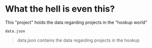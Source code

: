 # What the hell is even this?
This "project" holds the data regarding projects in the "hookup world"
```
data.json
```
> data.json contains the data regarding projects in the hookup